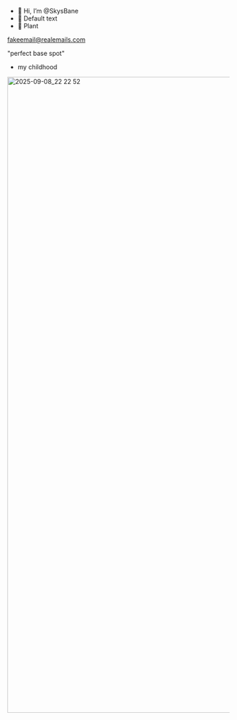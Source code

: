- 👋 Hi, I’m @SkysBane
- 👀 Default text
- 🌱 Plant

fakeemail@realemails.com

"perfect base spot" 
- my childhood
<img width="2560" height="1440" alt="2025-09-08_22 22 52" src="https://github.com/user-attachments/assets/ecab521b-eafa-49ec-ac16-896257e56118" />

<!---
SkysBane/SkysBane is a ✨ special ✨ repository because its `README.md` (this file) appears on your GitHub profile.
You can click the Preview link to take a look at your changes.
--->
